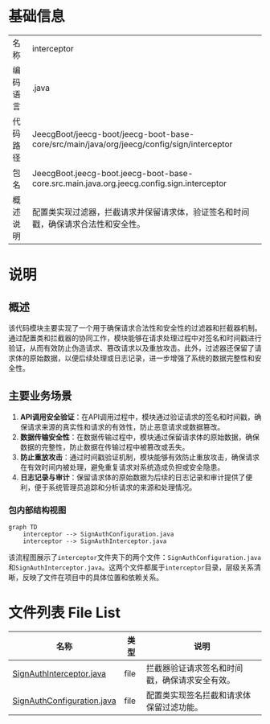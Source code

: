 # 基础信息

|      |      |
|------|------|
| 名称 | interceptor |
| 编码语言 | .java |
| 代码路径 | JeecgBoot/jeecg-boot/jeecg-boot-base-core/src/main/java/org/jeecg/config/sign/interceptor |
| 包名 | JeecgBoot.jeecg-boot.jeecg-boot-base-core.src.main.java.org.jeecg.config.sign.interceptor |
| 概述说明 | 配置类实现过滤器，拦截请求并保留请求体，验证签名和时间戳，确保请求合法性和安全性。 |

# 说明

## 概述

该代码模块主要实现了一个用于确保请求合法性和安全性的过滤器和拦截器机制。通过配置类和拦截器的协同工作，模块能够在请求处理过程中对签名和时间戳进行验证，从而有效防止伪造请求、篡改请求以及重放攻击。此外，过滤器还保留了请求体的原始数据，以便后续处理或日志记录，进一步增强了系统的数据完整性和安全性。

## 主要业务场景

1. **API调用安全验证**：在API调用过程中，模块通过验证请求的签名和时间戳，确保请求来源的真实性和请求的有效性，防止恶意请求或数据篡改。
2. **数据传输安全性**：在数据传输过程中，模块通过保留请求体的原始数据，确保数据的完整性，防止数据在传输过程中被篡改或丢失。
3. **防止重放攻击**：通过时间戳验证机制，模块能够有效防止重放攻击，确保请求在有效时间内被处理，避免重复请求对系统造成负担或安全隐患。
4. **日志记录与审计**：保留请求体的原始数据为后续的日志记录和审计提供了便利，便于系统管理员追踪和分析请求的来源和处理情况。


### 包内部结构视图

```mermaid
graph TD
    interceptor --> SignAuthConfiguration.java
    interceptor --> SignAuthInterceptor.java
```

该流程图展示了`interceptor`文件夹下的两个文件：`SignAuthConfiguration.java`和`SignAuthInterceptor.java`。这两个文件都属于`interceptor`目录，层级关系清晰，反映了文件在项目中的具体位置和依赖关系。

# 文件列表 File List

| 名称   | 类型  | 说明 |
|-------|------|-------------|
| [SignAuthInterceptor.java](SignAuthInterceptor.md) | file | 拦截器验证请求签名和时间戳，确保请求安全有效。 |
| [SignAuthConfiguration.java](SignAuthConfiguration.md) | file | 配置类实现签名拦截和请求体保留过滤功能。 |


